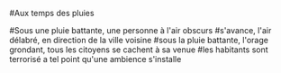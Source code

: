 #Aux temps des pluies

#Sous une pluie battante, une personne à l'air obscurs
#s'avance, l'air délabré, en direction de la ville voisine
#sous la pluie battante, l'orage grondant, tous les citoyens se cachent à sa venue
#les habitants sont terrorisé a tel point qu'une ambience s'installe
